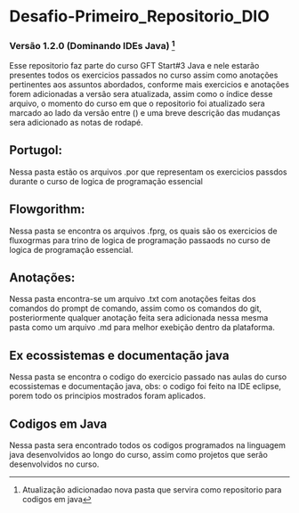 # Desafio-Primeiro_Repositorio_DIO
### Versão 1.2.0 (Dominando IDEs Java) [^1]

Esse repositorio faz parte do curso GFT Start#3 Java e nele estarão presentes todos os exercicios passados no curso assim como anotações pertinentes aos assuntos abordados, conforme mais exercicios e anotações forem adicionadas a versão sera atualizada, assim como o índice desse arquivo, o momento do curso em que o repositorio foi atualizado sera marcado ao lado da versão entre () e uma breve descrição das mudanças sera adicionado as notas de rodapé.

## Portugol:
Nessa pasta estão os arquivos .por que representam os exercicios passdos durante o curso de logica de programação essencial

## Flowgorithm:
Nessa pasta se encontra os arquivos .fprg, os quais são os exercicios de fluxogrmas para trino de logica de programação passaods no curso de logica de programação essencial.

## Anotações:
Nessa pasta encontra-se um arquivo .txt com anotações feitas dos comandos do prompt de comando, assim como os comandos do git, posteriormente qualquer anotação feita sera adicionada nessa mesma pasta como um arquivo .md para melhor exebição dentro da plataforma.

## Ex ecossistemas e documentação java
Nessa pasta se encontra o codigo do exercicio passado nas aulas do curso ecossistemas e documentação java, obs: o codigo foi feito na IDE eclipse, porem todo os principios mostrados foram aplicados.

## Codigos em Java
Nessa pasta sera encontrado todos os codigos programados na linguagem java desenvolvidos ao longo do curso, assim como projetos que serão desenvolvidos no curso.


[^1]: Atualização adicionadao nova pasta que servira como repositorio para codigos em java
